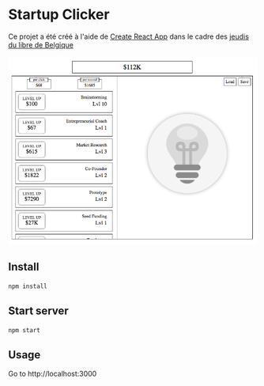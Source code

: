 # Startup Clicker

Ce projet a été créé à l'aide de [Create React App](https://github.com/facebookincubator/create-react-app)
dans le cadre des [jeudis du libre de Belgique](http://jeudisdulibre.be/)

![Image](https://raw.githubusercontent.com/MichaelHoste/clicker/master/startup.png)

## Install

`npm install`

## Start server

`npm start`

## Usage

Go to http://localhost:3000
